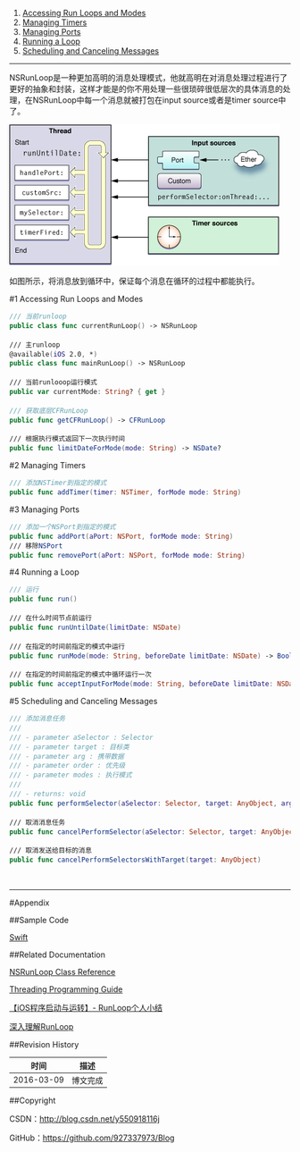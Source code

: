 1. [Accessing Run Loops and Modes](#1)
2. [Managing Timers](#2)
3. [Managing Ports](#3)
4. [Running a Loop](#4)
5. [Scheduling and Canceling Messages](#5)

----

NSRunLoop是一种更加高明的消息处理模式，他就高明在对消息处理过程进行了更好的抽象和封装，这样才能是的你不用处理一些很琐碎很低层次的具体消息的处理，在NSRunLoop中每一个消息就被打包在input source或者是timer source中了。

![](https://raw.githubusercontent.com/937447974/Blog/master/Resources/2016030901.jpg)


如图所示，将消息放到循环中，保证每个消息在循环的过程中都能执行。

#<a id="1">1 Accessing Run Loops and Modes

```swift
/// 当前runloop
public class func currentRunLoop() -> NSRunLoop

/// 主runloop
@available(iOS 2.0, *)
public class func mainRunLoop() -> NSRunLoop
    
/// 当前runlooop运行模式
public var currentMode: String? { get }
    
/// 获取底层CFRunLoop
public func getCFRunLoop() -> CFRunLoop

/// 根据执行模式返回下一次执行时间
public func limitDateForMode(mode: String) -> NSDate?
```

#<a id="2">2 Managing Timers

```swift
/// 添加NSTimer到指定的模式
public func addTimer(timer: NSTimer, forMode mode: String)
```

#<a id="3">3 Managing Ports

```swift
/// 添加一个NSPort到指定的模式
public func addPort(aPort: NSPort, forMode mode: String)
/// 移除NSPort
public func removePort(aPort: NSPort, forMode mode: String)
```

#<a id="4">4 Running a Loop

```swift
/// 运行
public func run()

/// 在什么时间节点前运行
public func runUntilDate(limitDate: NSDate)

/// 在指定的时间前指定的模式中运行
public func runMode(mode: String, beforeDate limitDate: NSDate) -> Bool

/// 在指定的时间前指定的模式中循环运行一次
public func acceptInputForMode(mode: String, beforeDate limitDate: NSDate)
```

#<a id="5">5 Scheduling and Canceling Messages

```swift
/// 添加消息任务
///
/// - parameter aSelector : Selector
/// - parameter target : 目标类
/// - parameter arg : 携带数据
/// - parameter order : 优先级
/// - parameter modes : 执行模式
///
/// - returns: void
public func performSelector(aSelector: Selector, target: AnyObject, argument arg: AnyObject?, order: Int, modes: [String])

/// 取消消息任务
public func cancelPerformSelector(aSelector: Selector, target: AnyObject, argument arg: AnyObject?)

/// 取消发送给目标的消息
public func cancelPerformSelectorsWithTarget(target: AnyObject)
```

&#160;

----------

#Appendix

##Sample Code

[Swift](https://github.com/937447974/Swift)

##Related Documentation

[NSRunLoop Class Reference](https://developer.apple.com/library/ios/documentation/Cocoa/Reference/Foundation/Classes/NSRunLoop_Class/index.html)

[Threading Programming Guide](https://developer.apple.com/library/ios/documentation/Cocoa/Reference/Foundation/Classes/NSRunLoop_Class/index.html)

[【iOS程序启动与运转】- RunLoop个人小结](http://www.jianshu.com/p/37ab0397fec7)

[深入理解RunLoop](http://blog.ibireme.com/2015/05/18/runloop/)

##Revision History

| 时间 | 描述 |
| ---- | ---- |
| 2016-03-09 | 博文完成 |

##Copyright

CSDN：http://blog.csdn.net/y550918116j

GitHub：https://github.com/927337973/Blog